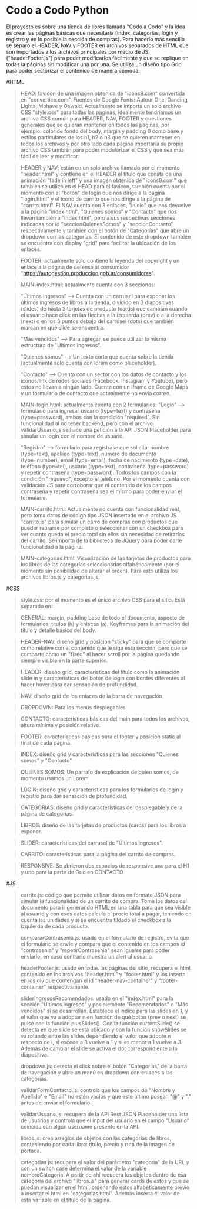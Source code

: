 # Codo a Codo Python
El proyecto es sobre una tienda de libros llamada "Codo a Codo" y la idea es crear las páginas básicas que necesitaría (index, categorías, login y registro y en lo posible la sección de compras).
Para hacerlo más sencillo se separó el HEADER, NAV y FOOTER en archivos separados de HTML que son importados a los archivos principales por medio de JS ("headerFooter.js") para poder modficarlos fácilmente y que se replique en todas la páginas sin modificar una por una. Se utiliza un diseño tipo Grid para poder sectorizar el contenido de manera cómoda.

#HTML

>HEAD: favicon de una imagen obtenida de "icons8.com" convertida en "convertico.com". Fuentes de Google Fonts: Autour One, Dancing Lights, Mohave y Oswald. Actualmente se importa un solo archivo CSS "style.css" para todas las páginas, idealmente tendríamos un archivo CSS común para HEADER, NAV, FOOTER y cuestiones generales que se quieran mantener en todos las páginas, por ejemplo: color de fondo del body, margin y padding 0 como base y estilos particulares de los h1, h2 o h3 que se quieren mantener en todos los archivos y por otro lado cada página importaría su propio archivo CSS también para poder modularizar el CSS y que sea más fácil de leer y modificar. 
 
>HEADER y NAV: están en un solo archivo llamado por el momento "header.html" y contiene en el HEADER el título que consta de una animación "fade in left" y una imagen obtenida de "icons8.com" que también se utilizó en el HEAD para el favicon, también cuenta por el momento con el "botón" de login que nos dirige a la página "login.html" y el ícono de carrito que nos dirige a la página de "carrito.html". El NAV cuenta con 3 enlaces, "Inicio" que nos devuelve a la página "index.html", "Quienes somos" y "Contacto" que nos llevan también a "index.html", pero a sus respectivas secciones indicadas por id "seccionQuienesSomos" y "seccionContacto" respectivamente y también con el botón de "Categorías" que abre un dropdown con las categorías. El contenido de este dropdown también se encuentra con display "grid" para facilitar la ubicación de los enlaces.

>FOOTER: actualmente solo contiene la leyenda del copyright y un enlace a la página de defensa al consumidor "https://autogestion.produccion.gob.ar/consumidores".

>MAIN-index.html: actualmente cuenta con 3 secciones:

>"Últimos ingresos" --> Cuenta con un carrusel para exponer los últimos ingresos de libros a la tienda, dividido en 3 diapositivas (slides) de hasta 3 tarjetas de producto (cards) que cambian cuando el usuario hace click en las flechas a la izquierda (prev) o a la derecha (next) o en los 3 puntos debajo del carrusel (dots) que también marcan en qué slide se encuentra.

>"Más vendidos" --> Para agregar, se puede utilizar la misma estructura de "Últimos ingresos".

>"Quienes somos" --> Un texto corto que cuenta sobre la tienda (actualmente solo cuenta con lorem como placeholder).

>"Contacto" --> Cuenta con un sector con los datos de contacto y los íconos/link de redes sociales (Facebook, Instagram y Youtube), pero estos no llevan a ningún lado. Cuenta con un Iframe de Google Maps y un formulario de contacto que actualmente no envía correo.

>MAIN-login.html: actualmente cuenta con 2 formularios:
>"Login" --> formulario para ingresar usuario (type=text) y contraseña (type=password), ambos con la condición "required". Sin funcionalidad al no tener backend, pero con el archivo validarUsuario.js se hace una petición a la API JSON Placeholder para simular un login con el nombre de usuario.

>"Registro" --> formulario para registrase que solicita: nombre (type=text), apellido (type=text), número de documento (type=number), email (type=email), fecha de nacimiento (type=date), teléfono (type=tel), usuario (type=text), contraseña (type=password) y repetir contraseña (type=password). Todos los campos con la condición "required", excepto el teléfono. Por el momento cuenta con validación JS para corroborar que el contenido de los campos contraseña y repetir contraseña sea el mismo para poder enviar el formulario.

>MAIN-carrito.html:
>Actualmente no cuenta con funcionalidad real, pero toma datos de código tipo JSON insertado en el archivo JS "carrito.js" para simular un carro de compras con productos que pueder retirarse por completo o seleccionar con un checkbox para ver cuanto queda el precio total sin ellos sin necesidad de retirarlos del carrito. Se importa de la biblioteca de JQuery para poder darle funcionalidad a la página.

>MAIN-categorias.html:
>Visualización de las tarjetas de productos para los libros de las categorías seleccionadas alfabéticamente (por el momento sin posibilidad de alterar el orden). Para esto utiliza los archivos libros.js y categorias.js.


#CSS

>style.css: por el momento es el único archivo CSS para el sitio. Está separado en:

>GENERAL: margin, padding base de todo el documento, aspecto de formularios, títulos (h) y enlaces (a). Keyframes para la animación del título y detalle básico del body.

>HEADER-NAV: diseño grid y posición "sticky" para que se comporte como relative con el contenido que le siga esta sección, pero que se comporte como un "fixed" al hacer scroll por la página quedando siempre visible en la parte superior.

>HEADER: diseño grid, características del título como la animación slide in y características del botón de login con bordes diferentes al hacer hover para dar sensación de profundidad.

>NAV: diseño grid de los enlaces de la barra de navegación.

>DROPDOWN: Para los menús desplegables

>CONTACTO: características básicas del main para todos los archivos, altura mínima y posición relative.

>FOOTER: características básicas para el footer y posición static al final de cada página.

>INDEX: diseño grid y características para las secciones "Quienes somos" y "Contacto"

>QUIENES SOMOS: Un parrafo de explicación de quien somos, de momento usamos un Lorem

>LOGIN: diseño grid y características para los formularios de login y registro para dar sensación de profundidad.

>CATEGORIAS: diseño grid y características del desplegable y de la página de categorías.

>LIBROS: diseño de las tarjetas de productos (cards) para los libros a exponer.

>SLIDER: características del carrusel de "Últimos ingresos".

>CARRITO: características para la página del carrito de compras.

>RESPONSIVE: Se abrieron dos espacios de responsive uno para el H1 y uno para la parte de Grid en CONTACTO



#JS

>carrito.js: código que permite utilizar datos en formato JSON para simular la funcionalidad de un carrito de compra. Toma los datos del documento para ir generando HTML en una tabla para que sea visible al usuario y con esos datos calcula el precio total a pagar, teniendo en cuenta las unidades y si se encuentra tildado el checkbox a la izquierda de cada producto.

>compararContrasenia.js: usado en el formulario de registro, evita que el formulario se envíe y compara que el contenido en los campos id "contrasenia" y "repetirContrasenia" sean iguales para poder enviarlo, en caso contrario muestra un alert al usuario.

>headerFooter.js: usado en todas las páginas del sitio, recupera el html contenido en los archivos "header.html" y "footer.html" y los inserta en los div que contengan el id "header-nav-container" y "footer-container" respectivamente.

>sliderIngresosRecomendados: usado en el "index.html" para la sección "Últimos ingresos" y posiblemente "Recomendados" o "Más vendidos" si se desarrollan. Establece el índice para las slides en 1, y el valor que va a adoptar n en función de qué botón (prev o next) se pulse con la función plusSlides(). Con la función currentSlide() se detecta en qué slide se está ubicado y con la función showSlides se va rotando entre las slides dependiendo el valor que adopte n respecto de i, si excede a 3 vuelve a 1 y si es menor a 1 vuelve a 3. Además de cambiar el slide se activa el dot correspondiente a la diapositiva.

>dropdown.js: detecta el click sobre el botón "Categorías" de la barra de navegación y abre un menú en dropdown con enlaces a las categorías.

>validarFormContacto.js: controla que los campos de "Nombre y Apellido" e "Email" no estén vacíos y que este último posean "@" y "." antes de enviar el formulario.

>validarUsuario.js: recupera de la API Rest JSON Placeholder una lista de usuarios y controla que el input del usuario en el campo "Usuario" coincida con algún username presente en la API.

>libros.js: crea arreglos de objetos con las categorías de libros, conteniendo por cada libro: título, precio y ruta de la imagen de portada.

>categorias.js: recupera el valor del parámetro "categoria" de la URL y con un switch case determina el valor de la variable nombreCategoria. A partir de ahí recupera los objetos dentro de esa categoría del archivo "libros.js" para generar cards de estos y que se puedan visualizar en el html, ordenando estos alfabéticamente previo a insertar el html en "categorias.html". Además inserta el valor de esta variable en el título de la página. 
